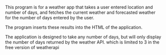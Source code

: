 This program is for a weather app that takes a user entered location and number of days, and fetches the current weather and forecasted weather for the number of days entered by the user.

The program inserts these results into the HTML of the application.

The application is designed to take any number of days, but will only display the number of days returned by the weather API. which is limited to 3 in the free version of weatherapi